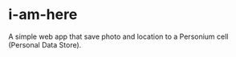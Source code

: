 # i-am-here
A simple web app that save photo and location to a Personium cell (Personal Data Store).
